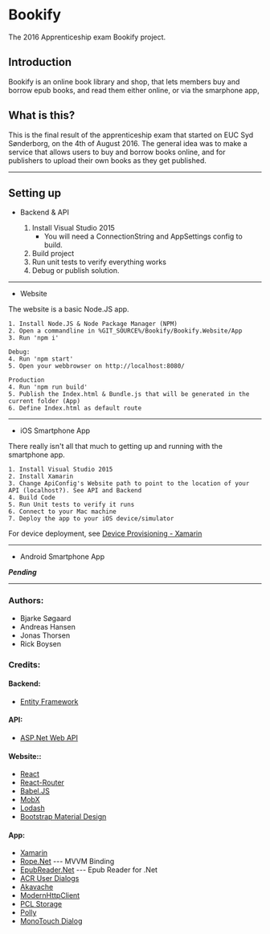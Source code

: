 # Bookify
The 2016 Apprenticeship exam Bookify project.

## Introduction

Bookify is an online book library and shop, that lets members buy and borrow epub books, and read them either online, or via the smarphone app,

## What is this?

This is the final result of the apprenticeship exam that started on EUC Syd Sønderborg, on the 4th of August 2016.
The general idea was to make a service that allows users to buy and borrow books online, and for publishers to upload their own books as they get published.

---

## Setting up
*  Backend & API

    1. Install Visual Studio 2015
        - You will need a ConnectionString and AppSettings config to build.
    2. Build project
    3. Run unit tests to verify everything works
    5. Debug or publish solution.

___

*  Website

The website is a basic Node.JS app.

    1. Install Node.JS & Node Package Manager (NPM)
    2. Open a commandline in %GIT_SOURCE%/Bookify/Bookify.Website/App
    3. Run 'npm i'

    Debug:
    4. Run 'npm start'
    5. Open your webbrowser on http://localhost:8080/

    Production
    4. Run 'npm run build'
    5. Publish the Index.html & Bundle.js that will be generated in the current folder (App)
    6. Define Index.html as default route

___

*  iOS Smartphone App

There really isn't all that much to getting up and running with the smartphone app.

    1. Install Visual Studio 2015
    2. Install Xamarin
    3. Change ApiConfig's Website path to point to the location of your API (localhost?). See API and Backend
    4. Build Code
    5. Run Unit tests to verify it runs
    6. Connect to your Mac machine
    7. Deploy the app to your iOS device/simulator

For device deployment, see [Device Provisioning - Xamarin](https://developer.xamarin.com/guides/ios/getting_started/installation/device_provisioning/)

___

* Android Smartphone App

***Pending***

---

### Authors:
* Bjarke Søgaard
* Andreas Hansen
* Jonas Thorsen
* Rick Boysen

### Credits:

#### Backend:
* [Entity Framework](http://www.asp.net/entity-framework)

#### API:
* [ASP.Net Web API](http://www.asp.net/web-api)

#### Website::
* [React](https://facebook.github.io/react/)
* [React-Router](https://github.com/reactjs/react-router)
* [Babel.JS](https://babeljs.io/)
* [MobX](https://github.com/mobxjs/mobx)
* [Lodash](https://lodash.com/)
* [Bootstrap Material Design](http://fezvrasta.github.io/bootstrap-material-design/)

#### App:
* [Xamarin](https://www.xamarin.com/)
* [Rope.Net](https://github.com/Falgantil/Rope.Net) --- MVVM Binding
* [EpubReader.Net](https://github.com/Falgantil/EpubReader.Net) --- Epub Reader for .Net
* [ACR User Dialogs](https://github.com/aritchie/userdialogs)
* [Akavache](https://github.com/akavache/Akavache)
* [ModernHttpClient](https://github.com/paulcbetts/ModernHttpClient)
* [PCL Storage](https://components.xamarin.com/gettingstarted/pclstorage)
* [Polly](https://github.com/App-vNext/Polly)
* [MonoTouch Dialog](https://github.com/migueldeicaza/MonoTouch.Dialog)

